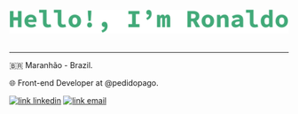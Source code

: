 <br />
<div align="center">
  <img src="./profile.svg" >
</div>
<br />

---
🇧🇷 Maranhão - Brazil.

🌐 Front-end Developer at @pedidopago.



[![link linkedin](https://img.shields.io/badge/ronaldocutrim-3344DD?style=flat-square&logo=Linkedin&logoColor=white)](https://www.linkedin.com/in/ronaldocutrim)
[![link email](https://img.shields.io/badge/ronaldocutrim@gmail.com-3344DD?style=flat-square&logo=Mail.Ru&logoColor=white)](mailto:ronaldocutrim@gmail.com)



